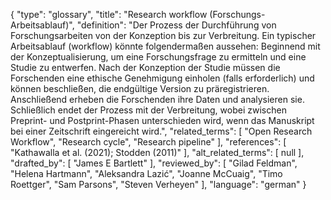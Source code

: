 {
    "type": "glossary",
    "title": "Research workflow (Forschungs-Arbeitsablauf)",
    "definition": "Der Prozess der Durchführung von Forschungsarbeiten von der Konzeption bis zur Verbreitung. Ein typischer Arbeitsablauf (workflow) könnte folgendermaßen aussehen: Beginnend mit der Konzeptualisierung, um eine Forschungsfrage zu ermitteln und eine Studie zu entwerfen. Nach der Konzeption der Studie müssen die Forschenden eine ethische Genehmigung einholen (falls erforderlich) und können beschließen, die endgültige Version zu präregistrieren. Anschließend erheben die Forschenden ihre Daten und analysieren sie. Schließlich endet der Prozess mit der Verbreitung, wobei zwischen Preprint- und Postprint-Phasen unterschieden wird, wenn das Manuskript bei einer Zeitschrift eingereicht wird.",
    "related_terms": [
        "Open Research Workflow",
        "Research cycle",
        "Research pipeline"
    ],
    "references": [
        "Kathawalla et al. (2021); Stodden (2011)"
    ],
    "alt_related_terms": [
        null
    ],
    "drafted_by": [
        "James E Bartlett"
    ],
    "reviewed_by": [
        "Gilad Feldman",
        "Helena Hartmann",
        "Aleksandra Lazić",
        "Joanne McCuaig",
        "Timo Roettger",
        "Sam Parsons",
        "Steven Verheyen"
    ],
    "language": "german"
}